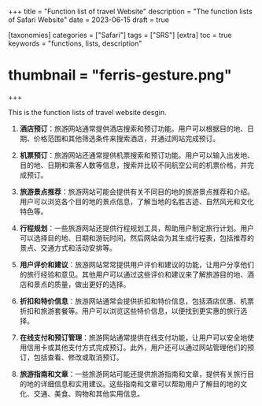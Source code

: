 +++
title = "Function list of travel Website"
description = "The function lists of Safari Website"
date = 2023-06-15
draft = true

[taxonomies]
categories = ["Safari"]
tags = ["SRS"]
[extra]
toc = true
keywords = "functions, lists, description"
# thumbnail = "ferris-gesture.png"
+++

This is the function lists of travel website desgin.

<!-- more -->

1. **酒店预订**：旅游网站通常提供酒店搜索和预订功能。用户可以根据目的地、日期、价格范围和其他筛选条件来搜索酒店，并通过网站完成预订。

2. **机票预订**：旅游网站还通常提供机票搜索和预订功能。用户可以输入出发地、目的地、日期和乘客人数等信息，搜索并比较不同航空公司的机票价格，并完成预订。

3. **旅游景点推荐**：旅游网站可能会提供有关不同目的地的旅游景点推荐和介绍。用户可以浏览各个目的地的景点信息，了解当地的名胜古迹、自然风光和文化特色等。

4. **行程规划**：一些旅游网站还提供行程规划工具，帮助用户制定旅行计划。用户可以选择目的地、日期和游玩时间，然后网站会为其生成行程表，包括推荐的景点、交通方式和活动安排等。

5. **用户评价和建议**：旅游网站常常提供用户评价和建议的功能，让用户分享他们的旅行经验和意见。其他用户可以通过这些评价和建议来了解旅游目的地、酒店和景点的质量，做出更好的选择。

6. **折扣和特价信息**：旅游网站通常会提供折扣和特价信息，包括酒店优惠、机票折扣和旅游套餐等。用户可以浏览这些特价信息，以便找到更实惠的旅行选择。

7. **在线支付和预订管理**：旅游网站通常提供在线支付功能，让用户可以安全地使用信用卡或其他支付方式完成预订。此外，用户还可以通过网站管理他们的预订，包括查看、修改或取消预订。

8. **旅游指南和文章**：一些旅游网站可能还提供旅游指南和文章，提供有关旅行目的地的详细信息和实用建议。这些指南和文章可以帮助用户了解目的地的文化、交通、美食、购物和其他实用信息。

